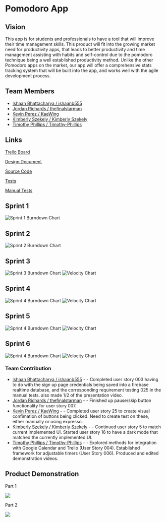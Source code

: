 # Pomodoro App

## Vision

This app is for students and professionals to have a tool that will improve their time management skills.  This product will fit into the growing market need for productivity apps, that leads to better productivity and time management assisting with habits and self-control due to the pomodoro technique being a well established productivity method.  Unlike the other Pomodoro apps on the market, our app will offer a comprehensive stats tracking system that will be built into the app, and works well with the agile development process.

## Team Members

- [Ishaan Bhattacharya / ishaanb555](https://github.com/ishaanb555)
- [Jordan Richards / thefinalstarman](https://github.com/thefinalstarman)
- [Kevin Perez / KaeWing](https://github.com/KaeWing)
- [Kimberly Szekely / Kimberly Szekely](https://github.com/KimberlySzekely)
- [Timothy Phillips / Timothy-Phillips](https://github.com/Timothy-Phillips)

## Links

[Trello Board](https://trello.com/b/ZoABS7mj)

[Design Document](artifacts/design.md)

[Source Code](https://github.com/thefinalstarman/PomodoroApp/tree/main/project/app/src/main/java/org/team/app)

[Tests](https://github.com/thefinalstarman/PomodoroApp/tree/main/project/app/src/test/java)

[Manual Tests](artifacts/Manual_Test.md)

## Sprint 1

![Sprint 1 Burndown Chart](artifacts/images/burndown_sprint1.png)

## Sprint 2

![Sprint 2 Burndown Chart](artifacts/images/Burndown_chart_sprint2.PNG)

## Sprint 3
![Sprint 3 Burndown Chart](artifacts/images/burndown_chart_3.png)
![Velocity Chart](artifacts/images/velocity_chart_3.png)

## Sprint 4
![Sprint 4 Burndown Chart](artifacts/images/burndown_chart_4.png)
![Velocity Chart](artifacts/images/velocity_chart_4.png)

## Sprint 5
![Sprint 4 Burndown Chart](artifacts/images/burndown_chart_5.png)
![Velocity Chart](artifacts/images/velocity_chart_5.png)

## Sprint 6
![Sprint 4 Burndown Chart](artifacts/images/burndown_chart_6.png)
![Velocity Chart](artifacts/images/velocity_chart_6.png)

### Team Contribution
- [Ishaan Bhattacharya / ishaanb555](https://github.com/ishaanb555) - - Completed user story 003 having to do with the sign up page credentials being saved into a firebase realtime database, and the corresponding requirement testing 025 in the manual tests. also made 1/2 of the presentation video.
- [Jordan Richards / thefinalstarman](https://github.com/thefinalstarman) - - Finished up pause/skip button functionality for user story 007.
- [Kevin Perez / KaeWing](https://github.com/KaeWing) - - Completed user story 25 to create visual confimation of buttons being clicked. Need to create test on these, either manually or using expresso.
- [Kimberly Szekely / Kimberly Szekely](https://github.com/KimberlySzekely) - - Continued user story 5 to match current implemented UI. Started user story 16 to have a dark mode that matched the currently implemented UI.
- [Timothy Phillips / Timothy-Phillips](https://github.com/Timothy-Phillips) - - Explored methods for integration with Google Calendar and Trello (User Story 004). Established framework for adjustable timers (User Story 006). Produced and edited demonstration videos.

## Product Demonstration
Part 1

[![](http://img.youtube.com/vi/n_Q76xzytGA/0.jpg)](https://www.youtube.com/watch?v=MFXEfs5YZDw)

Part 2

[![](http://img.youtube.com/vi/n_Q76xzytGA/0.jpg)](https://youtu.be/le4ZsV4F1G0)
